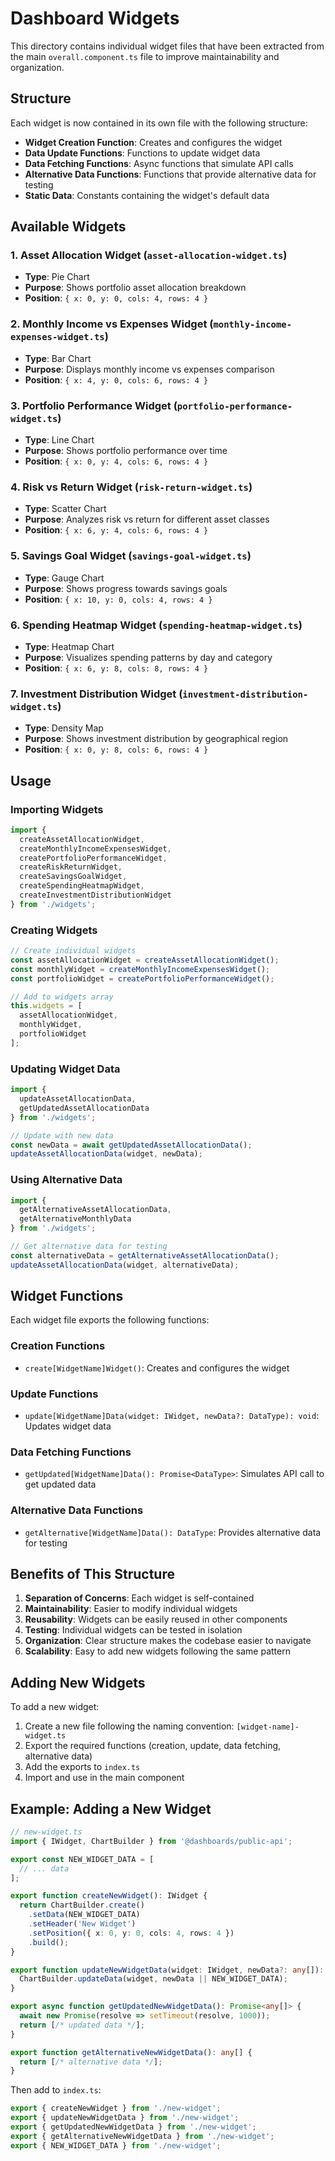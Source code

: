 # Dashboard Widgets

This directory contains individual widget files that have been extracted from the main `overall.component.ts` file to improve maintainability and organization.

## Structure

Each widget is now contained in its own file with the following structure:

- **Widget Creation Function**: Creates and configures the widget
- **Data Update Functions**: Functions to update widget data
- **Data Fetching Functions**: Async functions that simulate API calls
- **Alternative Data Functions**: Functions that provide alternative data for testing
- **Static Data**: Constants containing the widget's default data

## Available Widgets

### 1. Asset Allocation Widget (`asset-allocation-widget.ts`)
- **Type**: Pie Chart
- **Purpose**: Shows portfolio asset allocation breakdown
- **Position**: `{ x: 0, y: 0, cols: 4, rows: 4 }`

### 2. Monthly Income vs Expenses Widget (`monthly-income-expenses-widget.ts`)
- **Type**: Bar Chart
- **Purpose**: Displays monthly income vs expenses comparison
- **Position**: `{ x: 4, y: 0, cols: 6, rows: 4 }`

### 3. Portfolio Performance Widget (`portfolio-performance-widget.ts`)
- **Type**: Line Chart
- **Purpose**: Shows portfolio performance over time
- **Position**: `{ x: 0, y: 4, cols: 6, rows: 4 }`

### 4. Risk vs Return Widget (`risk-return-widget.ts`)
- **Type**: Scatter Chart
- **Purpose**: Analyzes risk vs return for different asset classes
- **Position**: `{ x: 6, y: 4, cols: 6, rows: 4 }`

### 5. Savings Goal Widget (`savings-goal-widget.ts`)
- **Type**: Gauge Chart
- **Purpose**: Shows progress towards savings goals
- **Position**: `{ x: 10, y: 0, cols: 4, rows: 4 }`

### 6. Spending Heatmap Widget (`spending-heatmap-widget.ts`)
- **Type**: Heatmap Chart
- **Purpose**: Visualizes spending patterns by day and category
- **Position**: `{ x: 6, y: 8, cols: 8, rows: 4 }`

### 7. Investment Distribution Widget (`investment-distribution-widget.ts`)
- **Type**: Density Map
- **Purpose**: Shows investment distribution by geographical region
- **Position**: `{ x: 0, y: 8, cols: 6, rows: 4 }`

## Usage

### Importing Widgets

```typescript
import {
  createAssetAllocationWidget,
  createMonthlyIncomeExpensesWidget,
  createPortfolioPerformanceWidget,
  createRiskReturnWidget,
  createSavingsGoalWidget,
  createSpendingHeatmapWidget,
  createInvestmentDistributionWidget
} from './widgets';
```

### Creating Widgets

```typescript
// Create individual widgets
const assetAllocationWidget = createAssetAllocationWidget();
const monthlyWidget = createMonthlyIncomeExpensesWidget();
const portfolioWidget = createPortfolioPerformanceWidget();

// Add to widgets array
this.widgets = [
  assetAllocationWidget,
  monthlyWidget,
  portfolioWidget
];
```

### Updating Widget Data

```typescript
import {
  updateAssetAllocationData,
  getUpdatedAssetAllocationData
} from './widgets';

// Update with new data
const newData = await getUpdatedAssetAllocationData();
updateAssetAllocationData(widget, newData);
```

### Using Alternative Data

```typescript
import {
  getAlternativeAssetAllocationData,
  getAlternativeMonthlyData
} from './widgets';

// Get alternative data for testing
const alternativeData = getAlternativeAssetAllocationData();
updateAssetAllocationData(widget, alternativeData);
```

## Widget Functions

Each widget file exports the following functions:

### Creation Functions
- `create[WidgetName]Widget()`: Creates and configures the widget

### Update Functions
- `update[WidgetName]Data(widget: IWidget, newData?: DataType): void`: Updates widget data

### Data Fetching Functions
- `getUpdated[WidgetName]Data(): Promise<DataType>`: Simulates API call to get updated data

### Alternative Data Functions
- `getAlternative[WidgetName]Data(): DataType`: Provides alternative data for testing

## Benefits of This Structure

1. **Separation of Concerns**: Each widget is self-contained
2. **Maintainability**: Easier to modify individual widgets
3. **Reusability**: Widgets can be easily reused in other components
4. **Testing**: Individual widgets can be tested in isolation
5. **Organization**: Clear structure makes the codebase easier to navigate
6. **Scalability**: Easy to add new widgets following the same pattern

## Adding New Widgets

To add a new widget:

1. Create a new file following the naming convention: `[widget-name]-widget.ts`
2. Export the required functions (creation, update, data fetching, alternative data)
3. Add the exports to `index.ts`
4. Import and use in the main component

## Example: Adding a New Widget

```typescript
// new-widget.ts
import { IWidget, ChartBuilder } from '@dashboards/public-api';

export const NEW_WIDGET_DATA = [
  // ... data
];

export function createNewWidget(): IWidget {
  return ChartBuilder.create()
    .setData(NEW_WIDGET_DATA)
    .setHeader('New Widget')
    .setPosition({ x: 0, y: 0, cols: 4, rows: 4 })
    .build();
}

export function updateNewWidgetData(widget: IWidget, newData?: any[]): void {
  ChartBuilder.updateData(widget, newData || NEW_WIDGET_DATA);
}

export async function getUpdatedNewWidgetData(): Promise<any[]> {
  await new Promise(resolve => setTimeout(resolve, 1000));
  return [/* updated data */];
}

export function getAlternativeNewWidgetData(): any[] {
  return [/* alternative data */];
}
```

Then add to `index.ts`:

```typescript
export { createNewWidget } from './new-widget';
export { updateNewWidgetData } from './new-widget';
export { getUpdatedNewWidgetData } from './new-widget';
export { getAlternativeNewWidgetData } from './new-widget';
export { NEW_WIDGET_DATA } from './new-widget';
``` 
